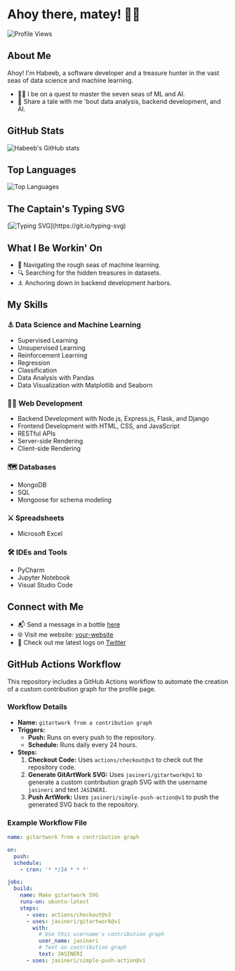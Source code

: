 # Ahoy there, matey! 🏴‍☠️

![Profile Views](https://komarev.com/ghpvc/?username=your-username&color=blue)

## About Me
Ahoy! I'm Habeeb, a software developer and a treasure hunter in the vast seas of data science and machine learning.

- 🏴‍☠️ I be on a quest to master the seven seas of ML and AI.
- 🍻 Share a tale with me 'bout data analysis, backend development, and AI.

## GitHub Stats
![Habeeb's GitHub stats](https://github-readme-stats.vercel.app/api?username=your-username&show_icons=true&theme=dark&icon_color=79ff97&text_color=9f9f9f&bg_color=151515)

## Top Languages
![Top Languages](https://github-readme-stats.vercel.app/api/top-langs/?username=your-username&layout=compact&theme=dark&bg_color=151515&title_color=79ff97&text_color=9f9f9f)

## The Captain's Typing SVG
[![Typing SVG](https://readme-typing-svg.herokuapp.com?color=%2336BCF7&lines=Welcome+to+my+GitHub+profile!;I+am+a+data+science+enthusiast+and+pirate!)](https://git.io/typing-svg)

## What I Be Workin' On
- 🌊 Navigating the rough seas of machine learning.
- 🔍 Searching for the hidden treasures in datasets.
- ⚓ Anchoring down in backend development harbors.

## My Skills
### ⚓ Data Science and Machine Learning
- Supervised Learning
- Unsupervised Learning
- Reinforcement Learning
- Regression
- Classification
- Data Analysis with Pandas
- Data Visualization with Matplotlib and Seaborn

### 🏴‍☠️ Web Development
- Backend Development with Node.js, Express.js, Flask, and Django
- Frontend Development with HTML, CSS, and JavaScript
- RESTful APIs
- Server-side Rendering
- Client-side Rendering

### 🗺️ Databases
- MongoDB
- SQL
- Mongoose for schema modeling

### ⚔️ Spreadsheets
- Microsoft Excel

### 🛠️ IDEs and Tools
- PyCharm
- Jupyter Notebook
- Visual Studio Code

## Connect with Me
- 📬 Send a message in a bottle [here](mailto:your-email@example.com)
- 🌐 Visit me website: [your-website](https://your-website.com)
- 📜 Check out me latest logs on [Twitter](https://twitter.com/your-twitter)

## GitHub Actions Workflow
This repository includes a GitHub Actions workflow to automate the creation of a custom contribution graph for the profile page.

### Workflow Details
- **Name:** `gitartwork from a contribution graph`
- **Triggers:**
  - **Push:** Runs on every push to the repository.
  - **Schedule:** Runs daily every 24 hours.
- **Steps:**
  1. **Checkout Code:** Uses `actions/checkout@v3` to check out the repository code.
  2. **Generate GitArtWork SVG:** Uses `jasineri/gitartwork@v1` to generate a custom contribution graph SVG with the username `jasineri` and text `JASINERI`.
  3. **Push ArtWork:** Uses `jasineri/simple-push-action@v1` to push the generated SVG back to the repository.

### Example Workflow File

```yaml
name: gitartwork from a contribution graph

on: 
  push:
  schedule:
    - cron: '* */24 * * *'

jobs:
  build:
    name: Make gitartwork SVG
    runs-on: ubuntu-latest
    steps:
      - uses: actions/checkout@v3
      - uses: jasineri/gitartwork@v1
        with:
          # Use this username's contribution graph  
          user_name: jasineri
          # Text on contribution graph 
          text: JASINERI
      - uses: jasineri/simple-push-action@v1
